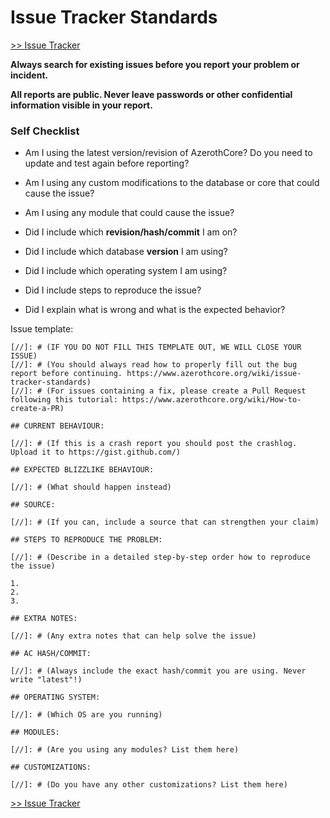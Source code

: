 # Issue Tracker Standards

[>> Issue Tracker](https://github.com/azerothcore/azerothcore-wotlk/issues)

**Always search for existing issues before you report your problem or incident.**

**All reports are public. Never leave passwords or other confidential information visible in your report.**

### Self Checklist

- Am I using the latest version/revision of AzerothCore? Do you need to update and test again before reporting?

- Am I using any custom modifications to the database or core that could cause the issue?

- Am I using any module that could cause the issue?

- Did I include which **revision/hash/commit** I am on?

- Did I include which database **version** I am using?

- Did I include which operating system I am using?

- Did I include steps to reproduce the issue?

- Did I explain what is wrong and what is the expected behavior?

Issue template:

```
[//]: # (IF YOU DO NOT FILL THIS TEMPLATE OUT, WE WILL CLOSE YOUR ISSUE)
[//]: # (You should always read how to properly fill out the bug report before continuing. https://www.azerothcore.org/wiki/issue-tracker-standards)
[//]: # (For issues containing a fix, please create a Pull Request following this tutorial: https://www.azerothcore.org/wiki/How-to-create-a-PR)

## CURRENT BEHAVIOUR:

[//]: # (If this is a crash report you should post the crashlog. Upload it to https://gist.github.com/)

## EXPECTED BLIZZLIKE BEHAVIOUR:

[//]: # (What should happen instead)

## SOURCE:

[//]: # (If you can, include a source that can strengthen your claim)

## STEPS TO REPRODUCE THE PROBLEM:

[//]: # (Describe in a detailed step-by-step order how to reproduce the issue)

1. 
2. 
3. 

## EXTRA NOTES:

[//]: # (Any extra notes that can help solve the issue)

## AC HASH/COMMIT:

[//]: # (Always include the exact hash/commit you are using. Never write "latest"!) 

## OPERATING SYSTEM:

[//]: # (Which OS are you running)

## MODULES:

[//]: # (Are you using any modules? List them here)

## CUSTOMIZATIONS:

[//]: # (Do you have any other customizations? List them here)
```

[>> Issue Tracker](https://github.com/azerothcore/azerothcore-wotlk/issues)
